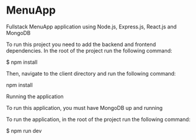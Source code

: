 # MenuApp
Fullstack MenuApp application using Node.js, Express.js, React.js and MongoDB


To run this project you need to add the backend and frontend dependencies. In the root of the project run the following command:

$ npm install


Then, navigate to the client directory and run the following command:

npm install


Running the application

To run this application, you must have MongoDB up and running

To run the application, in the root of the project run the following command:

$ npm run dev
